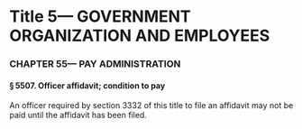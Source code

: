 
# Title 5— GOVERNMENT ORGANIZATION AND EMPLOYEES
### CHAPTER 55— PAY ADMINISTRATION
#### § 5507. Officer affidavit; condition to pay

An officer required by section 3332 of this title to file an affidavit may not be paid until the affidavit has been filed.
